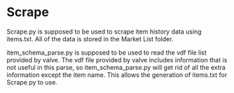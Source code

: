 # Scrape

Scrape.py is supposed to be used to scrape item history data using items.txt. All of the data is stored in the Market List folder.

item_schema_parse.py is supposed to be used to read the vdf file list provided by valve. The vdf file provided by valve includes information that is not useful in this parse, so item_schema_parse.py will get rid of all the extra information except the item name. This allows the generation of items.txt for Scrape.py to use.
